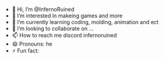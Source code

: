 - 👋 Hi, I’m @InfernoRuined
- 👀 I’m interested in makeing games and more 
- 🌱 I’m currently learning coding, molding, animation and ect 
- 💞️ I’m looking to collaborate on ...
- 📫 How to reach me discord infernoruined
- 😄 Pronouns: he
- ⚡ Fun fact: 

<!---
InfernoRuined/InfernoRuined is a ✨ special ✨ repository because its `README.md` (this file) appears on your GitHub profile.
You can click the Preview link to take a look at your changes.
--->
